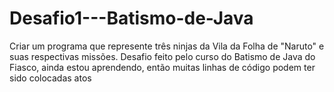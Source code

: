 # Desafio1---Batismo-de-Java
Criar um programa que represente três ninjas da Vila da Folha de "Naruto" e suas respectivas missões.
Desafio feito pelo curso do Batismo de Java do Fiasco, ainda estou aprendendo, então muitas linhas de código podem ter sido colocadas atos

